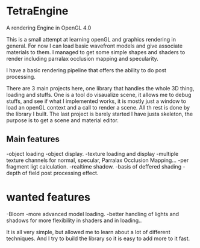 # TetraEngine
A rendering Engine in OpenGL 4.0

This is a small attempt at learning openGL and graphics rendering in general.
For now I can load basic wavefront models and give associate materials to them.
I managed to get some simple shapes and shaders to render including parralax occlusion mapping and specularity.

I have a basic rendering pipeline that offers the ability to do post processing.

There are 3 main projects here, one library that handles the whole 3D thing, loading and stuffs.
One is a tool do visaualize scene, it allows me to debug stuffs, and see if what I implemented works, it is mostly just a window to load an openGL context and a call to render a scene. All th rest is done by the library I built.
The last project is barely started I have justa  skeleton, the purpose is to get a scene and material editor.

## Main features
-object loading
-object display.
-texture loading and display
-multiple texture channels for normal, specular, Parralax Occlusion Mapping...
-per fragment ligt calculation.
-realtime shadow.
-basis of deffered shading
-depth of field post processing effect.

# wanted features
-Bloom
-more advanced model loading.
-better handling of lights and shadows for more flexibility in shaders and in loading..

It is all very simple, but allowed me to learn about a lot of different techniques. And I try to build the library so it is easy to add more to it fast.
